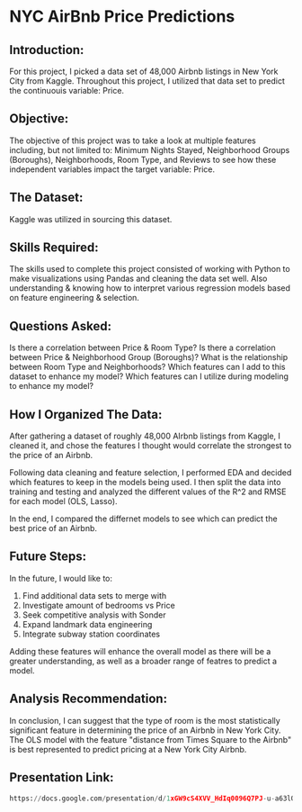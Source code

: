 # NYC AirBnb Price Predictions

## Introduction:

For this project, I picked a data set of 48,000 Airbnb listings in New York City from Kaggle. Throughout this project, I utilized that data set to predict the continuouis variable: Price.

## Objective:

The objective of this project was to take a look at multiple features including, but not limited to: Minimum Nights Stayed, Neighborhood Groups (Boroughs), Neighborhoods, Room Type, and Reviews to see how these independent variables impact the target variable: Price. 

## The Dataset:

Kaggle was utilized in sourcing this dataset.

## Skills Required:

The skills used to complete this project consisted of working with Python to make visualizations using Pandas and cleaning the data set well. Also understanding & knowing how to interpret various regression models based on feature engineering & selection.

## Questions Asked:

Is there a correlation between Price & Room Type? Is there a correlation between Price & Neighborhood Group (Boroughs)? What is the relationship between Room Type and Neighborhoods? Which features can I add to this dataset to enhance my model? Which features can I utilize during modeling to enhance my model?

## How I Organized The Data:

After gathering a dataset of roughly 48,000 AIrbnb listings from Kaggle, I cleaned it, and chose the features I thought would correlate the strongest to the price of an Airbnb.

Following data cleaning and feature selection, I performed EDA and decided which features to keep in the models being used. I then split the data into training and testing and analyzed the different values of the R^2 and RMSE for each model (OLS, Lasso).

In the end, I compared the differnet models to see which can predict the best price of an Airbnb.


## Future Steps:

In the future, I would like to: 

1. Find additional data sets to merge with
2. Investigate amount of bedrooms vs Price
3. Seek competitive analysis with Sonder
4. Expand landmark data engineering
5. Integrate subway station coordinates  

Adding these features will enhance the overall model as there will be a greater understanding, as well as a broader range of featres to predict a model.  


## Analysis Recommendation:

In conclusion, I can suggest that the type of room is the most statistically significant feature in determining the price of an Airbnb in New York City. The OLS model with the feature "distance from Times Square to the Airbnb"  is best represented to predict pricing at a New York City Airbnb. 

## Presentation Link:


```python
https://docs.google.com/presentation/d/1xGW9cS4XVV_HdIq0096Q7PJ-u-a63lQQ419e4Lx0Ibo/edit?usp=sharing
```
